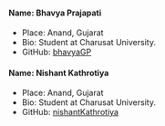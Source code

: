 #### Name: Bhavya Prajapati
 - Place: Anand, Gujarat
 - Bio: Student at Charusat University.
 - GitHub: [bhavyaGP](https://github.com/bhavyaGP)


#### Name: Nishant Kathrotiya
 - Place: Anand, Gujarat
 - Bio: Student at Charusat University.
 - GitHub: [nishantKathrotiya](https://github.com/nishantKathrotiya)
